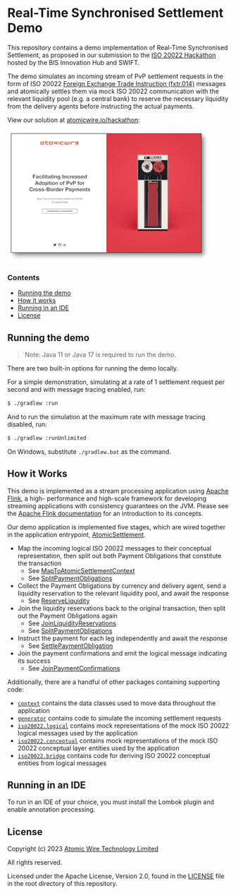 Real-Time Synchronised Settlement Demo
======================================

This repository contains a demo implementation of Real-Time Synchronised Settlement, as proposed in our submission to
the [ISO 20022 Hackathon](https://iso20022hackathon.hackerearth.com/) hosted by the BIS Innovation Hub and SWIFT.

The demo simulates an incoming stream of PvP settlement requests in the form of ISO 20022 [Foreign Exchange Trade
Instruction (fxtr.014)](https://www.iso20022.org/iso-20022-message-definitions?search=fxtr.014) messages and atomically
settles them via mock ISO 20022 communication with the relevant liquidity pool (e.g. a central bank) to reserve the
necessary liquidity from the delivery agents before instructing the actual payments.

View our solution at [atomicwire.io/hackathon](https://www.atomicwire.io/hackathon):

[![Facilitating Increased Adoption of PvP for Cross-Border Payments](doc/solution-thumbnail.png)](
https://www.atomicwire.io/hackathon)


### Contents

* [Running the demo](#running-the-demo)
* [How it works](#how-it-works)
* [Running in an IDE](#running-in-an-ide)
* [License](#license)


Running the demo
----------------

> Note: Java 11 or Java 17 is required to run the demo.

There are two built-in options for running the demo locally.

For a simple demonstration, simulating at a rate of 1 settlement request per second and with message tracing enabled,
run:

```bash
$ ./gradlew :run
```

And to run the simulation at the maximum rate with message tracing disabled, run:

```bash
$ ./gradlew :runUnlimited
```

On Windows, substitute `./gradlew.bat` as the command.


How it Works
------------

This demo is implemented as a stream processing application using [Apache Flink](https://flink.apache.org/), a high-
performance and high-scale framework for developing streaming applications with consistency guarantees on the JVM.
Please see the [Apache Flink documentation](https://flink.apache.org/flink-architecture.html) for an introduction to
its concepts.

Our demo application is implemented five stages, which are wired together in the application entrypoint,
[AtomicSettlement](src/main/java/io/atomicwire/iso20022hackathon/AtomicSettlement.java).

* Map the incoming logical ISO 20022 messages to their conceptual representation, then split out both Payment
  Obligations that constitute the transaction
  * See [MapToAtomicSettlementContext](src/main/java/io/atomicwire/iso20022hackathon/MapToAtomicSettlementContext.java)
  * See [SplitPaymentObligations](src/main/java/io/atomicwire/iso20022hackathon/SplitPaymentObligations.java)
* Collect the Payment Obligations by currency and delivery agent, send a liquidity reservation to the relevant liquidity pool, and await the response
  * See [ReserveLiquidity](src/main/java/io/atomicwire/iso20022hackathon/ReserveLiquidity.java)
* Join the liquidity reservations back to the original transaction, then split out the Payment Obligations again
  * See [JoinLiquidityReservations](src/main/java/io/atomicwire/iso20022hackathon/JoinLiquidityReservations.java)
  * See [SplitPaymentObligations](src/main/java/io/atomicwire/iso20022hackathon/SplitPaymentObligations.java)
* Instruct the payment for each leg independently and await the response
  * See [SettlePaymentObligation](src/main/java/io/atomicwire/iso20022hackathon/SettlePaymentObligation.java)
* Join the payment confirmations and emit the logical message indicating its success
  * See [JoinPaymentConfirmations](src/main/java/io/atomicwire/iso20022hackathon/JoinPaymentConfirmations.java)

Additionally, there are a handful of other packages containing supporting code:

* [`context`](src/main/java/io/atomicwire/iso20022hackathon/context) contains the data classes used to move data
  throughout the application
* [`generator`](src/main/java/io/atomicwire/iso20022hackathon/generator) contains code to simulate the incoming
  settlement requests
* [`iso20022.logical`](src/main/java/io/atomicwire/iso20022hackathon/iso20022/logical) contains mock representations of
  the mock ISO 20022 logical messages used by the application
* [`iso20022.conceptual`](src/main/java/io/atomicwire/iso20022hackathon/iso20022/conceptual) contains mock
  representations of the mock ISO 20022 conceptual layer entities used by the application
* [`iso20022.bridge`](src/main/java/io/atomicwire/iso20022hackathon/iso20022/bridge) contains code for deriving ISO
  20022 conceptual entities from logical messages


Running in an IDE
-----------------

To run in an IDE of your choice, you must install the Lombok plugin and enable annotation processing.


License
-------

Copyright (c) 2023 [Atomic Wire Technology Limited](https://www.atomicwire.io/)

All rights reserved.

Licensed under the Apache License, Version 2.0, found in the [LICENSE](LICENSE) file in the root directory of this
repository.
